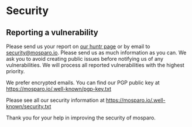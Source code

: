 # Security

## Reporting a vulnerability
Please send us your report on [our huntr page](https://huntr.dev/repos/mosparo/mosparo/) or by email to security@mosparo.io. Please send us as much information as you can. We ask you to avoid creating public issues before notifying us of any vulnerabilities. We will process all reported vulnerabilities with the highest priority.

We prefer encrypted emails. You can find our PGP public key at https://mosparo.io/.well-known/pgp-key.txt

Please see all our security information at https://mosparo.io/.well-known/security.txt

Thank you for your help in improving the security of mosparo.